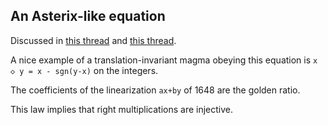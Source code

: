 ## An Asterix-like equation

Discussed in [this thread](https://leanprover.zulipchat.com/#narrow/stream/458659-Equational/topic/1076.20!.3D.3E.203) and [this thread](https://leanprover.zulipchat.com/#narrow/stream/458659-Equational/topic/1648.20!.3D.3E.20206).

A nice example of a translation-invariant magma obeying this equation is `x ◇ y = x - sgn(y-x)` on the integers.

The coefficients of the linearization `ax+by` of 1648 are the golden ratio.

This law implies that right multiplications are injective.
